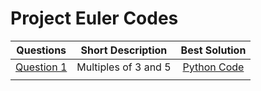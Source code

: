 # Project Euler Codes

| Questions                                                                       | Short Description  | Best Solution |
| ------------------------------------------------------------------------------- |:------------------:|:-------------:|
| [Question 1](https://github.com/itsayushthada/CMI-Code-Practice/tree/main/Euler/001) | Multiples of 3 and 5  |[Python Code](https://github.com/itsayushthada/CMI-Code-Practice/blob/main/Euler/001/sol_0.py) |
| |  |  |
